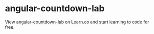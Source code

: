 # angular-countdown-lab

<p data-visibility='hidden'>View <a href='https://learn.co/lessons/angular-countdown-lab' title='angular-countdown-lab'>angular-countdown-lab</a> on Learn.co and start learning to code for free.</p>
